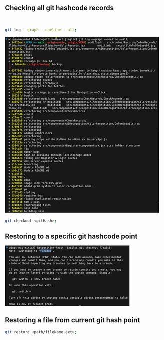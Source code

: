 <h2>Checking all git hashcode records</h2>
<br/>

```bash
git log --graph --oneline --all;
```

<img src="./assets/git-log-graph-all.jpeg" alt="git-log-graph-all">
<br/>

```bash
git checkout <gitHash>;
```

<h2>Restoring to a specific git hashcode point</h2>
<img src="./assets/git-checkout-hash.jpeg" alt="git-checkout-hash">
<br/>


<h2>Restoring a file from current git hash point</h2>

```bash
git restore <path/fileName.ext>;
```
